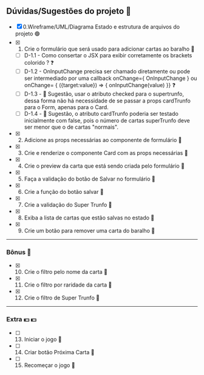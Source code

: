 ## Dúvidas/Sugestões do projeto :pushpin:

- [X] 0.Wireframe/UML/Diagrama Estado e estrutura de arquivos do projeto :green_circle: 
- [x] 1. Crie o formulário que será usado para adicionar cartas ao baralho :red_circle: 
  - [ ] D-1.1 - Como consertar o JSX para exibir corretamente os brackets colorido ? :question:
  - [ ] D-1.2 - OnInputChange precisa ser chamado diretamente ou pode ser intermediado por uma callback onChange={ OnInputChange } ou onChange= { ({target:value}) => { onInputChange(value) }} :question:
  - [ ] D-1.3 - :beer: Sugestão, usar o atributo checked para o supertrunfo, dessa forma não há necessidade de se passar a props cardTrunfo para o Form, apenas para o Card. 
  - [ ] D-1.4 - :beer: Sugestão, o atributo cardTrunfo poderia ser testado inicialmente com false, pois o número de cartas superTrunfo deve ser menor que o de cartas "normais".
- [x] 2. Adicione as props necessárias ao componente de formulário :red_circle: 
- [x] 3. Crie e renderize o componente Card com as props necessárias :red_circle: 
- [x] 4. Crie o preview da carta que está sendo criada pelo formulário :red_circle: 
- [x] 5. Faça a validação do botão de Salvar no formulário :red_circle: 
- [x] 6. Crie a função do botão salvar :red_circle: 
- [x] 7. Crie a validação do Super Trunfo :red_circle: 
- [x] 8. Exiba a lista de cartas que estão salvas no estado :red_circle: 
- [x] 9. Crie um botão para remover uma carta do baralho :red_circle: 
____

### Bônus :gift:
- [x] 10. Crie o filtro pelo nome da carta :red_circle: 
- [x] 11. Crie o filtro por raridade da carta :red_circle:  
- [x] 12. Crie o filtro de Super Trunfo :red_circle: 

___ 

### Extra :dollar: :dollar:

- [ ] 13. Iniciar o jogo :red_circle: 
- [ ] 14. Criar botão Próxima Carta :red_circle: 
- [ ] 15. Recomeçar o jogo :red_circle: 